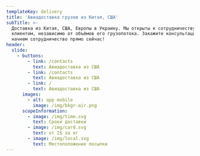 ```yaml
---
templateKey: delivery
title: 'Авиадоставка грузов из Китая, США'
subTitle: >-
  Доставка из Китая, США, Европы в Украину. Мы открыты к сотрудничеству с любым
  клиентом, независимо от объёмов его грузопотока. Закажите консультацию и
  начнем сотрудничество прямо сейчас!
header:
  slide:
    - buttons:
        - link: /contacts
          text: Авиадоставка из США
        - link: /contacts
          text: Авиадоставка из США
        - link: /
          text: Авиадоставка из США
      images:
        - alt: app mobile
          image: /img/bkgr-air.png
      scopeInformation:
        - image: /img/time.svg
          text: Сроки доставки
        - image: /img/card.svg
          text: от 2$ за кг
        - image: /img/local.svg
          text: Местоположение посылки
---
```


